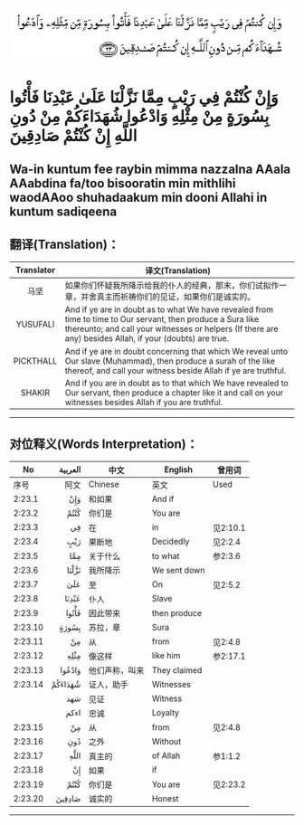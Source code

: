 ![002:023](images/002_023.gif)

#  وَإِنْ كُنْتُمْ فِي رَيْبٍ مِمَّا نَزَّلْنَا عَلَىٰ عَبْدِنَا فَأْتُوا بِسُورَةٍ مِنْ مِثْلِهِ وَادْعُوا شُهَدَاءَكُمْ مِنْ دُونِ اللَّهِ إِنْ كُنْتُمْ صَادِقِينَ 

## Wa-in kuntum fee raybin mimma nazzalna AAala AAabdina fa/too bisooratin min mithlihi waodAAoo shuhadaakum min dooni Allahi in kuntum sadiqeena

## 翻译(Translation)：

| Translator | 译文(Translation)                                            |
| :--------: | ------------------------------------------------------------ |
|    马坚    | 如果你们怀疑我所降示给我的仆人的经典，那末，你们试拟作一章，并舍真主而祈祷你们的见证，如果你们是诚实的。 |
|  YUSUFALI  | And if ye are in doubt as to what We have revealed from time to time to Our servant, then produce a Sura like thereunto; and call your witnesses or helpers (If there are any) besides Allah, if your (doubts) are true. |
| PICKTHALL  | And if ye are in doubt concerning that which We reveal unto Our slave (Muhammad), then produce a surah of the like thereof, and call your witness beside Allah if ye are truthful. |
|   SHAKIR   | And if you are in doubt as to that which We have revealed to Our servant, then produce a chapter like it and call on your witnesses besides Allah if you are truthful. |

---

## 对位释义(Words Interpretation)：

| No      | العربية | 中文           | English      | 曾用词   |
| ------- | ------: | -------------- | ------------ | -------- |
| 序号    |    阿文 | Chinese        | 英文         | Used     |
| 2:23.1  |     وَإِنْ | 和如果         | And if       |          |
| 2:23.2  |    كُنْتُمْ | 你们是         | You are      |          |
| 2:23.3  |      فِي | 在             | in           | 见2:10.1 |
| 2:23.4  |     رَيْبٍ | 果断地         | Decidedly    | 见2:2.4  |
| 2:23.5  |     مِمَّا | 关于什么       | to what      | 参2:3.6  |
| 2:23.6  |   نَزَّلْنَا | 我所降示       | We sent down |          |
| 2:23.7  |     عَلَىٰ | 至             | On           | 见2:5.2  |
| 2:23.8  |   عَبْدِنَا | 仆人           | Slave        |          |
| 2:23.9  |   فَأْتُوا | 因此带来       | then produce |          |
| 2:23.10 |   بِسُورَةٍ | 苏拉，章       | Sura         |          |
| 2:23.11 |      مِنْ | 从             | from         | 见2:4.8  |
| 2:23.12 |    مِثْلِهِ | 像这样         | like him     | 参2:17.1 |
| 2:23.13 |  وَادْعُوا | 他们声称，叫来 | They claimed |          |
| 2:23.14 | شُهَدَاءَكُمْ | 证人，助手     | Witnesses    |          |
|         |     شهد | 见证           | Witness      |          |
|         |    اءكم | 忠诚           | Loyalty      |          |
| 2:23.15 |      مِنْ | 从             | from         | 见2:4.8  |
| 2:23.16 |     دُونِ | 之外           | Without      |          |
| 2:23.17 |    اللَّهِ | 真主的         | of Allah     | 参1:1.2  |
| 2:23.18 |      إِنْ | 如果           | if           |          |
| 2:23.19 |    كُنْتُمْ | 你们是         | You are      | 见2:23.2 |
| 2:23.20 |  صَادِقِينَ | 诚实的         | Honest       |          |

---
